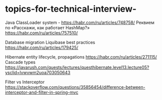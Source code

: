 # topics-for-technical-interview-


Java ClassLoader system - https://habr.com/ru/articles/748758/
Реквием по «Расскажи, как работает HashMap?» https://habr.com/ru/articles/757510/

Database migration
Liquibase best practices https://habr.com/ru/articles/179425/

Hibernate entity lifecycle, propagations https://habr.com/ru/articles/271115/
Cascade types https://javarush.com/quests/lectures/questhibernate.level13.lecture05?ysclid=lvwvwm2uoa703050643

Filter vs Interceptor https://stackoverflow.com/questions/35856454/difference-between-interceptor-and-filter-in-spring-mvc
